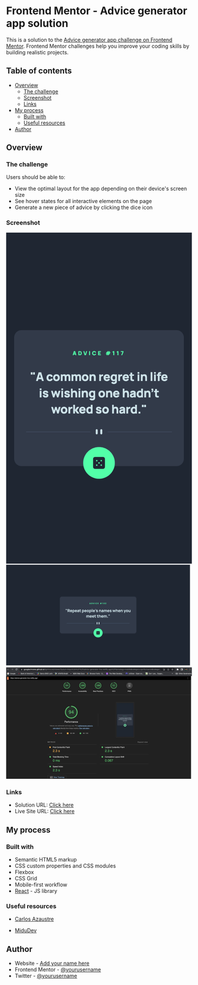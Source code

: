 # Frontend Mentor - Advice generator app solution

This is a solution to the [Advice generator app challenge on Frontend Mentor](https://www.frontendmentor.io/challenges/advice-generator-app-QdUG-13db). Frontend Mentor challenges help you improve your coding skills by building realistic projects.

## Table of contents

- [Overview](#overview)
  - [The challenge](#the-challenge)
  - [Screenshot](#screenshot)
  - [Links](#links)
- [My process](#my-process)
  - [Built with](#built-with)
  - [Useful resources](#useful-resources)
- [Author](#author)

## Overview

### The challenge

Users should be able to:

- View the optimal layout for the app depending on their device's screen size
- See hover states for all interactive elements on the page
- Generate a new piece of advice by clicking the dice icon

### Screenshot

![](./design/mobile.png)
![](./design/desktop.png)
![](./design/performance.jpeg)

### Links

- Solution URL: [Click here](https://github.com/jeancarlosruiz/advice-generator-react)
- Live Site URL: [Click here](https://advice-generator-live.netlify.app/)

## My process

### Built with

- Semantic HTML5 markup
- CSS custom properties and CSS modules
- Flexbox
- CSS Grid
- Mobile-first workflow
- [React](https://reactjs.org/) - JS library

### Useful resources

- [Carlos Azaustre](https://www.youtube.com/watch?v=6u1RHUoXIPI&t=642s)

- [MiduDev](https://www.youtube.com/watch?v=qkzcjwnueLA)

## Author

- Website - [Add your name here](https://www.your-site.com)
- Frontend Mentor - [@yourusername](https://www.frontendmentor.io/profile/yourusername)
- Twitter - [@yourusername](https://www.twitter.com/yourusername)
